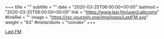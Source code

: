 +++
title = ""
subtitle = ""
date = "2020-03-25T06:00:00+00:00"
lastmod = "2020-03-25T06:00:00+00:00"
link = "https://www.last.fm/user/Laibcoms"
#linkRel = ""
image = "https://rsc.youronly.one/img/logos/LastFM.svg"
weight = "63"
#metarobots = "noindex"
+++

[Last.FM](https://www.last.fm/user/Laibcoms "Last.FM")
